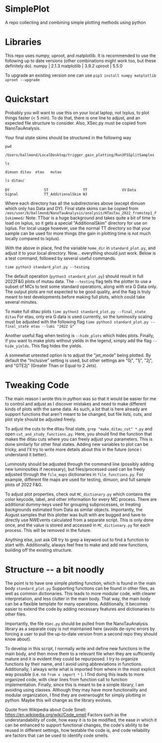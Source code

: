 # SimplePlot
A repo collecting and combining simple plotting methods using python

# Libraries
This repo uses numpy, uproot, and matplotlib. It is recommended to use the following up to date versions (other
combinations might work too, but these definitely do).
numpy | 2.1.3
matplotlib | 3.9.2
uproot | 5.5.0

To upgrade an existing version one can use `pip3 install numpy matplotlib uproot --upgrade`

# Quickstart
Probably you will want to use this on your local laptop, not lxplus, to plot things faster (< 5 min).
To do that, there is one line to adjust, and an expected file structure to consider. 
Also, XSec.py must be copied from NanoTauAnalysis.

Your final state skims should be structured in the following way

`pwd`

`/Users/ballmond/LocalDesktop/trigger_gain_plotting/Run3FSSplitSamples`

`ls`

`dimuon ditau  etau   mutau`

`ls ditau/`

`DY                ST                TT                VV`
`Data              Signal            TT_AdditionalSkim WJ`

Where each directory has all the subdirectories above (except dimuon which only has Data and DY).
Final state skims can be copied from 
`/eos/user/b/ballmond/NanoTauAnalysis/analysis/HTauTau_2022_fromstep1_FSskimmed/`
Note: TTbar is a huge background and takes quite a bit of time to load on lxplus, so it gets a special
"AdditionalSkim" directory for use on lxplus. For local usage however, use the normal TT directory so that
your sample can be used for more things (the gain in plotting time is not much locally compared to lxplus).

With the above in place, find the variable `home_dir` in `standard_plot.py`, and adjust it to your local
directory. Now... everything should just work. Below is a test command, followed by several useful commands.

`time python3 standard_plot.py --testing`

The default operation (`python3 standard_plot.py`) should result in full 2022F&G plots of mutau data.
The `--testing` flag tells the plotter to use a subset of MCs to test some standard operations, along with
era G Data only. The output plots are not expected to be good quality, and the flag is truly meant to
test developments before making full plots, which could take several minutes. 

To make full ditau plots
`time python3 standard_plot.py --final_state ditau`
For etau, only era G data is used currently, so the luminosity scaling must be adjusted with the following flag
`time python3 standard_plot.py --final_state etau --lumi "2022 G"`

Another useful flag when testing is `--hide_plots` which hides plots. Finally, if you want to make plots without
yields in the legend, simply add the flag `--hide_yields`. This flag hides the yields.

A somewhat untested option is to adjust the "jet\_mode" being plotted. By default the "Inclusive" setting is used,
but other settings are "0j", "1j", "2j", and "GTE2j" (Greater Than or Equal to 2 Jets).

# Tweaking Code
The main reason I wrote this in python was so that it would be easier for me to control and adjust as I
discover mistakes and need to make different kinds of plots with the same data. As such, a lot that is here
already are support functions that aren't meant to be changed, but file lists, cuts, and plot style should
be adjusted freely.

To adjust the cuts to the ditau final state, `grep "make_ditau_cut" *.py` and open `cut_and_study_functions.py`.
Here, you should find the function that makes the ditau cuts where you can freely adjust your parameters. 
This is done similarly for other final states.
Adding new variables to plot can be tricky, and I'll try to write more details about this in the future 
(once i understand it better).

Luminosity should be adjusted through the command line (possibly adding new luminosities if necessary), but
files/processed used can be freely adjusted through the `file_maps` dictionaries in `file_functions.py`.
For example, different file maps are used for testing, dimuon, and full sample plots of 2022 F&G.

To adjust plot properties, check out `MC_dictionary.py` which contains the color keycode, label, and other
information for every MC process. There are additional dummy-keys used for grouping subprocesses, or treating
backgrounds estimated from Data as similar objects. Importantly, the August samples that this plotter was built
with are bugged and have to directly use NWEvents calculated from a separate script. This is only done once,
and the value is stored and accessed in `MC_dictionary.py` for each process. This will be removed in the future.

Anything else, just ask OR try to grep a keyword out to find a function to start with.
Additionally, always feel free to make and add new functions, building off the existing structure.

# Structure -- a bit noodly
The point is to have one simple plotting function, which is found in the main body `standard_plot.py`
Supporting functions can be found in other files, as well as common dictionaries.
This leads to more modular code, with clearer interpretation, and less clutter in the main body.
That way, the main body can be a flexible template for many operations. Additionally,
it becomes easier to extend the code by adding necessary features and dictionaries to other files.

Importantly, the file `XSec.py` should be pulled from the NanoTauAnalysis library as a separate copy
is not maintained here (avoids de-sync errors by forcing a user to pull the up-to-date version from
a second repo they should know about).

To develop in this script, I normally write and define new functions in the main body, and then
move them to a relevant file when they are sufficiently mature and it is evident they could be repurposed.
I try to organize functions by their name, and I avoid using abbreviations in functions. Additionally,
I always write what is imported from where in the most explicit way possible (i.e. no `from x import *` ).
I find doing this leads to more organized code, with clear lines from function call to function implementation.
Finally, since this is meant to be a simple library, I am avoiding using classes. Although they may
have more functionality and modular organization, I find they are overwrought for simply plotting in python.
Maybe this will change as the library evolves.

Quote from Wikipedia about Code Smell:
https://en.wikipedia.org/wiki/Code_smell
Factors such as the understandability of code, how easy it is to be modified, the ease in which it can be enhanced to support functional changes, the code's ability to be reused in different settings, how testable the code is, and code reliability are factors that can be used to identify code smells.
